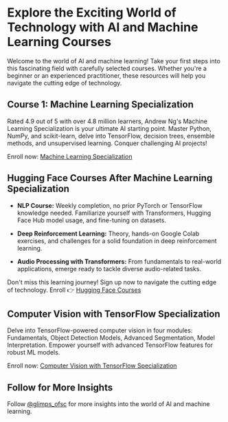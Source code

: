 # Explore the Exciting World of Technology with AI and Machine Learning Courses

Welcome to the world of AI and machine learning! Take your first steps into this fascinating field with carefully selected courses. Whether you're a beginner or an experienced practitioner, these resources will help you navigate the cutting edge of technology.

## Course 1: Machine Learning Specialization

Rated 4.9 out of 5 with over 4.8 million learners, Andrew Ng's Machine Learning Specialization is your ultimate AI starting point. Master Python, NumPy, and scikit-learn, delve into TensorFlow, decision trees, ensemble methods, and unsupervised learning. Conquer challenging AI projects!

Enroll now: [Machine Learning Specialization](https://www.coursera.org/specializations/machine-learning-introduction)

## Hugging Face Courses After Machine Learning Specialization

- **NLP Course:**
  Weekly completion, no prior PyTorch or TensorFlow knowledge needed. Familiarize yourself with Transformers, Hugging Face Hub model usage, and fine-tuning on datasets.

- **Deep Reinforcement Learning:**
  Theory, hands-on Google Colab exercises, and challenges for a solid foundation in deep reinforcement learning.

- **Audio Processing with Transformers:**
  From fundamentals to real-world applications, emerge ready to tackle diverse audio-related tasks.

Don't miss this learning journey! Sign up now to navigate the cutting edge of technology.
Enroll 👉 [Hugging Face Courses](https://huggingface.co/learn/)

## Computer Vision with TensorFlow Specialization

Delve into TensorFlow-powered computer vision in four modules: Fundamentals, Object Detection Models, Advanced Segmentation, Model Interpretation. Empower yourself with advanced TensorFlow features for robust ML models.

Enroll now: [Computer Vision with TensorFlow Specialization](https://www.coursera.org/learn/advanced-computer-vision-with-tensorflow?specialization=tensorflow-advanced-techniques)

## Follow for More Insights

Follow [@glimps_ofsc](https://twitter.com/glimps_ofsc) for more insights into the world of AI and machine learning.
